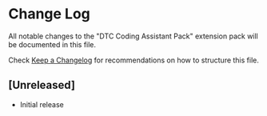 # Change Log

All notable changes to the "DTC Coding Assistant Pack" extension pack will be documented in this file.

Check [Keep a Changelog](http://keepachangelog.com/) for recommendations on how to structure this file.

## [Unreleased]

- Initial release
